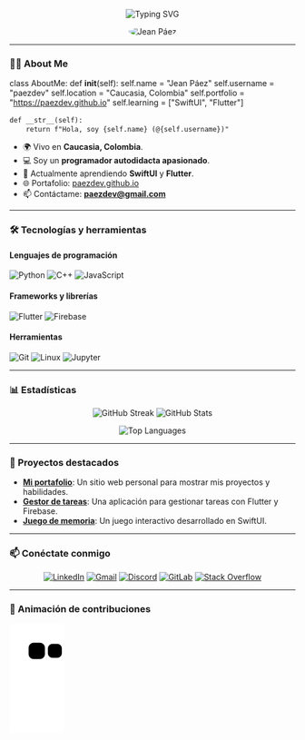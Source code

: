 <p align="center">
  <img src="https://readme-typing-svg.herokuapp.com?color=0084E7&size=25&center=true&vCenter=true&width=600&lines=Hi+there+👋,+I'm+Jean+Páez!;Welcome+to+my+GitHub+profile!;I+love+coding+and+learning+new+things!;Let's+build+something+amazing+together!+🚀" alt="Typing SVG" />
</p>

<p align="center">
  <img src="https://i.imgur.com/RPDLDSg.png" alt="Jean Páez" width="200" style="border-radius:50%">
</p>

---

### 👨‍💻 About Me

class AboutMe:
    def __init__(self):
        self.name = "Jean Páez"
        self.username = "paezdev"
        self.location = "Caucasia, Colombia"
        self.portfolio = "https://paezdev.github.io"
        self.learning = ["SwiftUI", "Flutter"]

    def __str__(self):
        return f"Hola, soy {self.name} (@{self.username})"

- 🌍 Vivo en **Caucasia, Colombia**.
- 💻 Soy un **programador autodidacta apasionado**.
- 🚀 Actualmente aprendiendo **SwiftUI** y **Flutter**.
- 🌐 Portafolio: [paezdev.github.io](https://paezdev.github.io)
- 📫 Contáctame: **paezdev@gmail.com**

---

### 🛠️ Tecnologías y herramientas

#### Lenguajes de programación
![Python](https://img.shields.io/badge/Python-3776AB?style=for-the-badge&logo=python&logoColor=white)
![C++](https://img.shields.io/badge/C++-00599C?style=for-the-badge&logo=cplusplus&logoColor=white)
![JavaScript](https://img.shields.io/badge/JavaScript-F7DF1E?style=for-the-badge&logo=javascript&logoColor=black)

#### Frameworks y librerías
![Flutter](https://img.shields.io/badge/Flutter-02569B?style=for-the-badge&logo=flutter&logoColor=white)
![Firebase](https://img.shields.io/badge/Firebase-FFCA28?style=for-the-badge&logo=firebase&logoColor=black)

#### Herramientas
![Git](https://img.shields.io/badge/Git-F05032?style=for-the-badge&logo=git&logoColor=white)
![Linux](https://img.shields.io/badge/Linux-FCC624?style=for-the-badge&logo=linux&logoColor=black)
![Jupyter](https://img.shields.io/badge/Jupyter-F37626?style=for-the-badge&logo=jupyter&logoColor=white)

---

### 📊 Estadísticas

<p align="center">
  <img width="48%" src="https://github-readme-streak-stats.herokuapp.com/?user=paezdev&theme=dracula&border=61dafb&hide_border=true" alt="GitHub Streak" />
  <img width="48%" src="https://github-readme-stats.vercel.app/api?username=paezdev&show_icons=true&theme=dracula&border_color=61dafb&hide_border=true" alt="GitHub Stats" />
</p>

<p align="center">
  <img width="48%" src="https://github-readme-stats.vercel.app/api/top-langs/?username=paezdev&theme=dracula&langs_count=8&layout=compact&border_color=61dafb&hide_border=true" alt="Top Languages" />
</p>

---

### 🚀 Proyectos destacados

- [**Mi portafolio**](https://paezdev.github.io): Un sitio web personal para mostrar mis proyectos y habilidades.
- [**Gestor de tareas**](https://github.com/paezdev/task-manager): Una aplicación para gestionar tareas con Flutter y Firebase.
- [**Juego de memoria**](https://github.com/paezdev/memory-game): Un juego interactivo desarrollado en SwiftUI.

---

### 📫 Conéctate conmigo

<p align="center">
  <a href="https://www.linkedin.com/in/paezdev/" target="_blank"><img src="https://img.shields.io/badge/LinkedIn-0077B5?style=for-the-badge&logo=linkedin&logoColor=white" alt="LinkedIn"></a>
  <a href="mailto:paezdev@gmail.com" target="_blank"><img src="https://img.shields.io/badge/Gmail-D14836?style=for-the-badge&logo=gmail&logoColor=white" alt="Gmail"></a>
  <a href="https://discord.com/users/744755978" target="_blank"><img src="https://img.shields.io/badge/Discord-7289DA?style=for-the-badge&logo=discord&logoColor=white" alt="Discord"></a>
  <a href="https://gitlab.com/paezdev" target="_blank"><img src="https://img.shields.io/badge/GitLab-330F63?style=for-the-badge&logo=gitlab&logoColor=white" alt="GitLab"></a>
  <a href="https://stackoverflow.com/users/22141526/paezdev" target="_blank"><img src="https://img.shields.io/badge/Stack_Overflow-FE7A16?style=for-the-badge&logo=stack-overflow&logoColor=white" alt="Stack Overflow"></a>
</p>

---

### 🐍 Animación de contribuciones

![Snake animation](https://github.com/paezdev/paezdev/blob/output/github-contribution-grid-snake.svg)